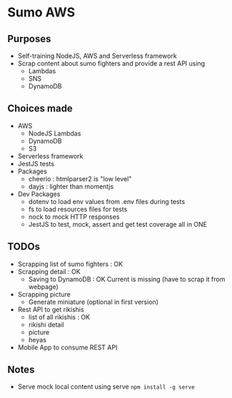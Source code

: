 # Sumo AWS

## Purposes

- Self-training NodeJS, AWS and Serverless framework
- Scrap content about sumo fighters and provide a rest API using
  - Lambdas
  - SNS
  - DynamoDB
  
## Choices made

- AWS
  - NodeJS Lambdas
  - DynamoDB
  - S3
- Serverless framework
- JestJS tests
- Packages
  - cheerio : htmlparser2 is "low level" 
  - dayjs : lighter than momentjs
- Dev Packages
  - dotenv  to load env values from .env files during tests
  - fs to load resources files for tests
  - nock to mock HTTP responses
  - JestJS to test, mock, assert and get test coverage all in ONE   
  
## TODOs

- Scrapping list of sumo fighters : OK
- Scrapping detail : OK
  - Saving to DynamoDB : OK
  Current is missing (have to scrap it from webpage)
- Scrapping picture
  - Generate miniature (optional in first version)
- Rest API to get rikishis 
  - list of all rikishis : OK
  - rikishi detail
  - picture
  - heyas 
- Mobile App to consume REST API

## Notes

- Serve mock local content using serve
`npm install -g serve`